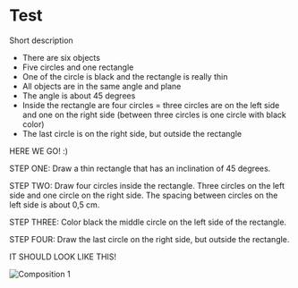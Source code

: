 # Test


Short description

- There are six objects
- Five circles and one rectangle
- One of the circle is black and the rectangle is really thin
- All objects are in the same angle and plane
- The angle is about 45 degrees
- Inside the rectangle are four circles = three circles are on the left side and one on the right side (between three circles is one circle with black color)
- The last circle is on the right side, but outside the rectangle



HERE WE GO! :)

STEP ONE:
Draw a thin rectangle that has an inclination of 45 degrees. 

STEP TWO:
Draw four circles inside the rectangle. Three circles on the left side and one circle on the right side. 
The spacing between circles on the left side is about 0,5 cm.

STEP THREE:
Color black the middle circle on the left side of the rectangle.

STEP FOUR:
Draw the last circle on the right side, but outside the rectangle.

IT SHOULD LOOK LIKE THIS!

![Composition 1](https://jgagne.github.io/ajovt3-zs21-vskk/img/00-composition/01-comp.png)
